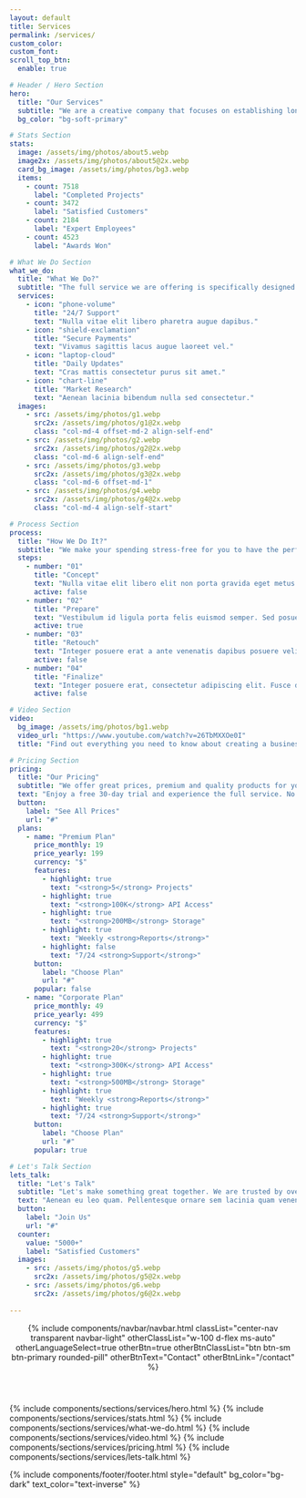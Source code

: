 ```yaml
---
layout: default
title: Services
permalink: /services/
custom_color:
custom_font: 
scroll_top_btn:
  enable: true

# Header / Hero Section
hero:
  title: "Our Services"
  subtitle: "We are a creative company that focuses on establishing long-term relationships with customers."
  bg_color: "bg-soft-primary"

# Stats Section
stats:
  image: /assets/img/photos/about5.webp
  image2x: /assets/img/photos/about5@2x.webp
  card_bg_image: /assets/img/photos/bg3.webp
  items:
    - count: 7518
      label: "Completed Projects"
    - count: 3472
      label: "Satisfied Customers"
    - count: 2184
      label: "Expert Employees"
    - count: 4523
      label: "Awards Won"

# What We Do Section
what_we_do:
  title: "What We Do?"
  subtitle: "The full service we are offering is specifically designed to meet your business needs and projects."
  services:
    - icon: "phone-volume"
      title: "24/7 Support"
      text: "Nulla vitae elit libero pharetra augue dapibus."
    - icon: "shield-exclamation"
      title: "Secure Payments"
      text: "Vivamus sagittis lacus augue laoreet vel."
    - icon: "laptop-cloud"
      title: "Daily Updates"
      text: "Cras mattis consectetur purus sit amet."
    - icon: "chart-line"
      title: "Market Research"
      text: "Aenean lacinia bibendum nulla sed consectetur."
  images:
    - src: /assets/img/photos/g1.webp
      src2x: /assets/img/photos/g1@2x.webp
      class: "col-md-4 offset-md-2 align-self-end"
    - src: /assets/img/photos/g2.webp
      src2x: /assets/img/photos/g2@2x.webp
      class: "col-md-6 align-self-end"
    - src: /assets/img/photos/g3.webp
      src2x: /assets/img/photos/g3@2x.webp
      class: "col-md-6 offset-md-1"
    - src: /assets/img/photos/g4.webp
      src2x: /assets/img/photos/g4@2x.webp
      class: "col-md-4 align-self-start"

# Process Section
process:
  title: "How We Do It?"
  subtitle: "We make your spending stress-free for you to have the perfect control."
  steps:
    - number: "01"
      title: "Concept"
      text: "Nulla vitae elit libero elit non porta gravida eget metus cras. Aenean eu leo quam. Pellentesque ornare."
      active: false
    - number: "02"
      title: "Prepare"
      text: "Vestibulum id ligula porta felis euismod semper. Sed posuere consectetur est at lobortis."
      active: true
    - number: "03"
      title: "Retouch"
      text: "Integer posuere erat a ante venenatis dapibus posuere velit aliquet. Nulla vitae elit libero."
      active: false
    - number: "04"
      title: "Finalize"
      text: "Integer posuere erat, consectetur adipiscing elit. Fusce dapibus, tellus ac cursus commodo."
      active: false

# Video Section
video:
  bg_image: /assets/img/photos/bg1.webp
  video_url: "https://www.youtube.com/watch?v=26TbMXXOe0I"
  title: "Find out everything you need to know about creating a business process model."

# Pricing Section
pricing:
  title: "Our Pricing"
  subtitle: "We offer great prices, premium and quality products for your business."
  text: "Enjoy a free 30-day trial and experience the full service. No credit card required!"
  button:
    label: "See All Prices"
    url: "#"
  plans:
    - name: "Premium Plan"
      price_monthly: 19
      price_yearly: 199
      currency: "$"
      features:
        - highlight: true
          text: "<strong>5</strong> Projects"
        - highlight: true
          text: "<strong>100K</strong> API Access"
        - highlight: true
          text: "<strong>200MB</strong> Storage"
        - highlight: true
          text: "Weekly <strong>Reports</strong>"
        - highlight: false
          text: "7/24 <strong>Support</strong>"
      button:
        label: "Choose Plan"
        url: "#"
      popular: false
    - name: "Corporate Plan"
      price_monthly: 49
      price_yearly: 499
      currency: "$"
      features:
        - highlight: true
          text: "<strong>20</strong> Projects"
        - highlight: true
          text: "<strong>300K</strong> API Access"
        - highlight: true
          text: "<strong>500MB</strong> Storage"
        - highlight: true
          text: "Weekly <strong>Reports</strong>"
        - highlight: true
          text: "7/24 <strong>Support</strong>"
      button:
        label: "Choose Plan"
        url: "#"
      popular: true

# Let's Talk Section
lets_talk:
  title: "Let's Talk"
  subtitle: "Let's make something great together. We are trusted by over 5000+ clients. Join them by using our services and grow your business."
  text: "Aenean eu leo quam. Pellentesque ornare sem lacinia quam venenatis vestibulum. Maecenas faucibus mollis interdum. Fusce dapibus, tellus ac cursus commodo, tortor mauris condimentum nibh, ut fermentum massa justo sit amet risus."
  button:
    label: "Join Us"
    url: "#"
  counter:
    value: "5000+"
    label: "Satisfied Customers"
  images:
    - src: /assets/img/photos/g5.webp
      src2x: /assets/img/photos/g5@2x.webp
    - src: /assets/img/photos/g6.webp
      src2x: /assets/img/photos/g6@2x.webp
     
---
```

<div class="content-wrapper">
<header class="wrapper bg-soft-primary">
{% include components/navbar/navbar.html 
    classList="center-nav transparent navbar-light"
    otherClassList="w-100 d-flex ms-auto"
    otherLanguageSelect=true
    otherBtn=true
    otherBtnClassList="btn btn-sm btn-primary rounded-pill"
    otherBtnText="Contact"
    otherBtnLink="/contact"
%}
</header>
<!-- /header -->

{% include components/sections/services/hero.html %}
{% include components/sections/services/stats.html %}
{% include components/sections/services/what-we-do.html %}
{% include components/sections/services/video.html %}
{% include components/sections/services/pricing.html %}
{% include components/sections/services/lets-talk.html %}

{% include components/footer/footer.html 
  style="default"
  bg_color="bg-dark"
  text_color="text-inverse"
%}
</div>
